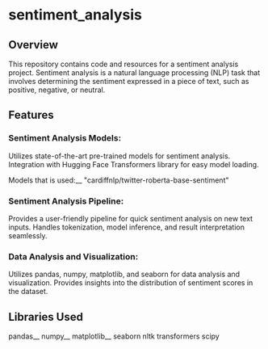 # sentiment_analysis

## Overview
This repository contains code and resources for a sentiment analysis project. Sentiment analysis is a natural language processing (NLP) task that involves determining the sentiment expressed in a piece of text, such as positive, negative, or neutral.

## Features
### Sentiment Analysis Models:
Utilizes state-of-the-art pre-trained models for sentiment analysis.
Integration with Hugging Face Transformers library for easy model loading.

Models that is used:__
"cardiffnlp/twitter-roberta-base-sentiment"

### Sentiment Analysis Pipeline:
Provides a user-friendly pipeline for quick sentiment analysis on new text inputs.
Handles tokenization, model inference, and result interpretation seamlessly.

### Data Analysis and Visualization:
Utilizes pandas, numpy, matplotlib, and seaborn for data analysis and visualization.
Provides insights into the distribution of sentiment scores in the dataset.


## Libraries Used
pandas__
numpy__
matplotlib__
seaborn
nltk
transformers
scipy
